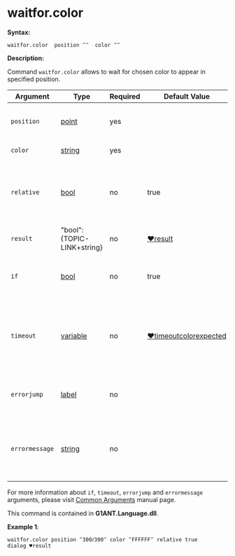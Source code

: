 # waitfor.color

**Syntax:**

```G1ANT
waitfor.color  position ‴‴  color ‴‴
```

**Description:**

Command `waitfor.color` allows to wait for chosen color to appear in specified position.

| Argument | Type | Required | Default Value | Description |
| -------- | ---- | -------- | ------------- | ----------- |
|`position`| [point](https://github.com/G1ANT-Robot/G1ANT.Manual/blob/master/G1ANT-Language/Structures/point.md) | yes |  |specifies point where color is expected|
|`color`| [string](https://github.com/G1ANT-Robot/G1ANT.Manual/blob/master/G1ANT-Language/Structures/string.md)  | yes |  | expected color |
|`relative`| [bool](https://github.com/G1ANT-Robot/G1ANT.Manual/blob/master/G1ANT-Language/Structures/bool.md)  | no | true | if set to true, rectangle's position relates to currently focused window|
|`result`| "bool":{TOPIC-LINK+string} | no |  [♥result](https://github.com/G1ANT-Robot/G1ANT.Manual/blob/master/G1ANT-Language/Common-Arguments.md)  |true if color is found, false if not|
|`if`| [bool](https://github.com/G1ANT-Robot/G1ANT.Manual/blob/master/G1ANT-Language/Structures/bool.md) | no | true | runs the command only if condition is true |
|`timeout`| [variable](https://github.com/G1ANT-Robot/G1ANT.Manual/blob/master/G1ANT-Language/Special-Characters/variable.md) | no | [♥timeoutcolorexpected](https://github.com/G1ANT-Robot/G1ANT.Manual/blob/master/G1ANT-Language/Variables/Special-Variables.md) | specifies time in milliseconds for G1ANT.Robot to wait for the command to be executed |
|`errorjump` | [label](https://github.com/G1ANT-Robot/G1ANT.Manual/blob/master/G1ANT-Language/Structures/label.md) | no | | name of the label to jump to if given `timeout` expires |
|`errormessage`| [string](https://github.com/G1ANT-Robot/G1ANT.Manual/blob/master/G1ANT-Language/Structures/string.md) | no |  | message that will be shown in case error occurs and no `errorjump` argument is specified |

For more information about `if`, `timeout`, `errorjump` and `errormessage` arguments, please visit [Common Arguments](https://github.com/G1ANT-Robot/G1ANT.Manual/blob/master/G1ANT-Language/Common-Arguments.md)  manual page.

This command is contained in **G1ANT.Language.dll**.

**Example 1**: 

```G1ANT
waitfor.color position ‴300⫽300‴ color ‴FFFFFF‴ relative true
dialog ♥result 
```


